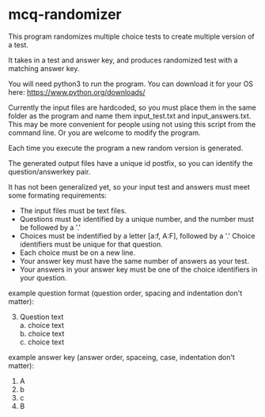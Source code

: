 # mcq-randomizer

This program randomizes multiple choice tests to create multiple version of
a test.

It takes in a test and answer key, and produces randomized test with a matching answer key.

You will need python3 to run the program. You can download it for your OS here:
https://www.python.org/downloads/

Currently the input files are hardcoded, so you must place them in the same
folder as the program and name them input_test.txt and input_answers.txt. This may be more convenient for people using not using this script from the command line. Or you are welcome to modify the program.

Each time you execute the program a new random version is generated.

The generated output files have a unique id postfix, so you can identify
the question/answerkey pair.

It has not been generalized yet, so your input test and answers must meet some formating
requirements:
- The input files must be text files.
- Questions must be identified by a unique number, and the number must be followed by a '.'
- Choices must be indentified by a letter [a:f, A:F], followed by a '.' Choice identifiers
  must be unique for that question.
- Each choice must be on a new line.
- Your answer key must have the same number of answers as your test.
- Your answers in your answer key must be one of the choice identifiers in your
  question.

example question format (question order, spacing and indentation don't matter):

3.  Question text  
a.  choice text  
b.  choice text  
c.  choice text  

example answer key (answer order, spaceing, case, indentation don't matter):

1. A
2. b
3. c
4. B
